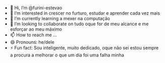- 👋 Hi, I’m @furini-estevao
- 👀 I’m interested in crescer no furturo, estudar e aprender cada vez mais
- 🌱 I’m currently learning a mexer na computação
- 💞️ I’m looking to collaborate on tudo oque for de meu alcance e me esforçar ao meu máximo
- 📫 How to reach me ...
- 😄 Pronouns: he/dele
- ⚡ Fun fact: Sou inteligente, muito dedicado, oque não sei estou sempre a procura a melhorar o que um dia foi uma falha minha

<!---
furini-estevao/furini-estevao is a ✨ special ✨ repository because its `README.md` (this file) appears on your GitHub profile.
You can click the Preview link to take a look at your changes.
--->
